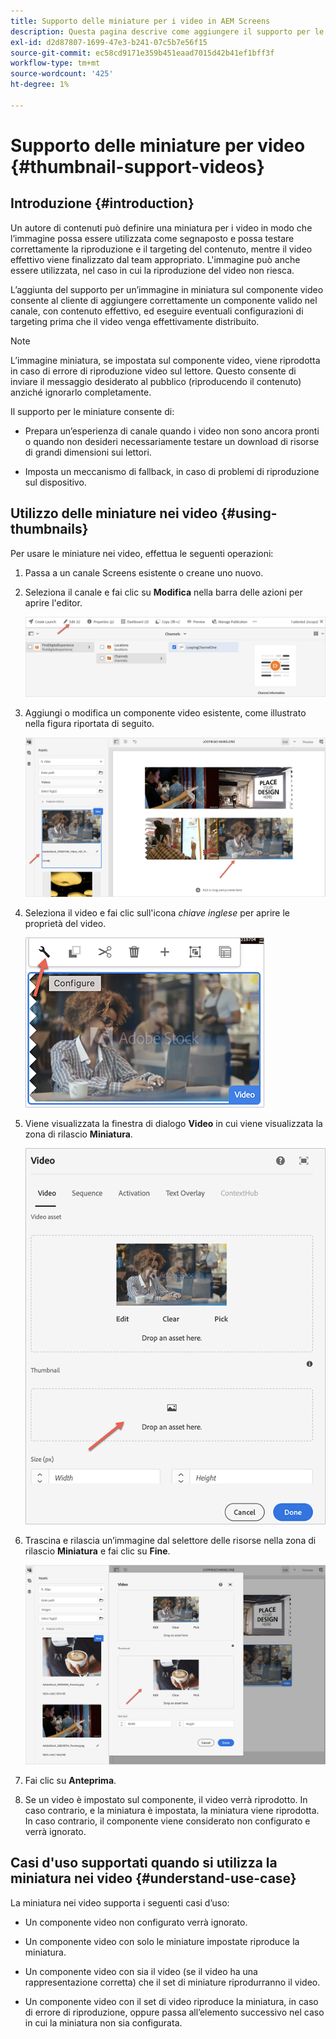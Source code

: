 ```yaml
---
title: Supporto delle miniature per i video in AEM Screens
description: Questa pagina descrive come aggiungere il supporto per le miniature per i video in Screens.
exl-id: d2d87807-1699-47e3-b241-07c5b7e56f15
source-git-commit: ec58cd9171e359b451eaad7015d42b41ef1bff3f
workflow-type: tm+mt
source-wordcount: '425'
ht-degree: 1%

---
```


# Supporto delle miniature per video {#thumbnail-support-videos}

## Introduzione {#introduction}

Un autore di contenuti può definire una miniatura per i video in modo che l’immagine possa essere utilizzata come segnaposto e possa testare correttamente la riproduzione e il targeting del contenuto, mentre il video effettivo viene finalizzato dal team appropriato. L&#39;immagine può anche essere utilizzata, nel caso in cui la riproduzione del video non riesca.

L’aggiunta del supporto per un’immagine in miniatura sul componente video consente al cliente di aggiungere correttamente un componente valido nel canale, con contenuto effettivo, ed eseguire eventuali configurazioni di targeting prima che il video venga effettivamente distribuito.

>[!NOTE]
>L’immagine miniatura, se impostata sul componente video, viene riprodotta in caso di errore di riproduzione video sul lettore. Questo consente di inviare il messaggio desiderato al pubblico (riproducendo il contenuto) anziché ignorarlo completamente.

Il supporto per le miniature consente di:

* Prepara un’esperienza di canale quando i video non sono ancora pronti o quando non desideri necessariamente testare un download di risorse di grandi dimensioni sui lettori.

* Imposta un meccanismo di fallback, in caso di problemi di riproduzione sul dispositivo.

## Utilizzo delle miniature nei video {#using-thumbnails}

Per usare le miniature nei video, effettua le seguenti operazioni:

1. Passa a un canale Screens esistente o creane uno nuovo.

1. Seleziona il canale e fai clic su **Modifica** nella barra delle azioni per aprire l&#39;editor.

   ![immagine](/help/user-guide/assets/thumbnails/thumbnail-1.png)

1. Aggiungi o modifica un componente video esistente, come illustrato nella figura riportata di seguito.

   ![immagine](/help/user-guide/assets/thumbnails/thumbnail-2.png)

1. Seleziona il video e fai clic sull&#39;icona *chiave inglese* per aprire le proprietà del video.

   ![immagine](/help/user-guide/assets/thumbnails/thumbnail-3.png)

1. Viene visualizzata la finestra di dialogo **Video** in cui viene visualizzata la zona di rilascio **Miniatura**.

   ![immagine](/help/user-guide/assets/thumbnails/thumbnail-4.png)

1. Trascina e rilascia un’immagine dal selettore delle risorse nella zona di rilascio **Miniatura** e fai clic su **Fine**.

   ![immagine](/help/user-guide/assets/thumbnails/thumbnail-5.png)

1. Fai clic su **Anteprima**.

1. Se un video è impostato sul componente, il video verrà riprodotto. In caso contrario, e la miniatura è impostata, la miniatura viene riprodotta. In caso contrario, il componente viene considerato non configurato e verrà ignorato.

## Casi d&#39;uso supportati quando si utilizza la miniatura nei video {#understand-use-case}

La miniatura nei video supporta i seguenti casi d’uso:

* Un componente video non configurato verrà ignorato.

* Un componente video con solo le miniature impostate riproduce la miniatura.

* Un componente video con sia il video (se il video ha una rappresentazione corretta) che il set di miniature riprodurranno il video.

* Un componente video con il set di video riproduce la miniatura, in caso di errore di riproduzione, oppure passa all’elemento successivo nel caso in cui la miniatura non sia configurata.
